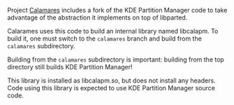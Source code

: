 Project [Calamares][] includes a fork of the KDE Partition Manager code to take
advantage of the abstraction it implements on top of libparted.

Calarames uses this code to build an internal library named libcalapm. To build
it, one must switch to the `calamares` branch and build from the `calamares`
subdirectory.

Building from the `calamares` subdirectory is important: building from the top
directory still builds KDE Partition Manager!

This library is installed as libcalapm.so, but does not install any headers.
Code using this library is expected to use KDE Partition Manager source code.

[Calamares]: http://github.com/calamares
